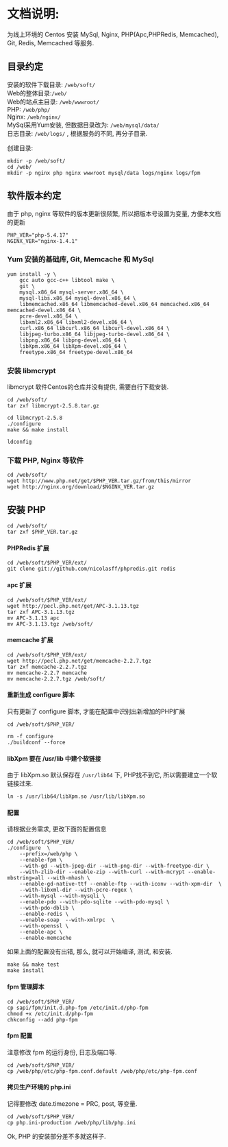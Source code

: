 # 文档说明:
为线上环境的 Centos 安装 MySql, Nginx, PHP(Apc,PHPRedis, Memcached), Git, Redis, Memcached 等服务.

## 目录约定
安装的软件下载目录: `/web/soft/`  
Web的整体目录:`/web/`  
Web的站点主目录: `/web/wwwroot/`  
PHP: `/web/php/`  
Nginx: `/web/nginx/`  
MySql采用Yum安装, 但数据目录改为: `/web/mysql/data/`  
日志目录: `/web/logs/` , 根据服务的不同, 再分子目录.

创建目录:
```
mkdir -p /web/soft/
cd /web/
mkdir -p nginx php nginx wwwroot mysql/data logs/nginx logs/fpm
```

## 软件版本约定
由于 php, nginx 等软件的版本更新很频繁, 所以把版本号设置为变量, 方便本文档的更新

```
PHP_VER="php-5.4.17"
NGINX_VER="nginx-1.4.1"
```

### Yum 安装的基础库, Git, Memcache 和 MySql

```
yum install -y \
    gcc auto gcc-c++ libtool make \
    git \
    mysql.x86_64 mysql-server.x86_64 \
    mysql-libs.x86_64 mysql-devel.x86_64 \
    libmemcached.x86_64 libmemcached-devel.x86_64 memcached.x86_64 memcached-devel.x86_64 \
    pcre-devel.x86_64 \
    libxml2.x86_64 libxml2-devel.x86_64 \
    curl.x86_64 libcurl.x86_64 libcurl-devel.x86_64 \
    libjpeg-turbo.x86_64 libjpeg-turbo-devel.x86_64 \
    libpng.x86_64 libpng-devel.x86_64 \
    libXpm.x86_64 libXpm-devel.x86_64 \
    freetype.x86_64 freetype-devel.x86_64
```

### 安装 libmcrypt
libmcrypt 软件Centos的仓库并没有提供, 需要自行下载安装.
```
cd /web/soft/
tar zxf libmcrypt-2.5.8.tar.gz

cd libmcrypt-2.5.8
./configure
make && make install

ldconfig
```


### 下载 PHP, Nginx 等软件
```
cd /web/soft/
wget http://www.php.net/get/$PHP_VER.tar.gz/from/this/mirror
wget http://nginx.org/download/$NGINX_VER.tar.gz
```

## 安装 PHP
```
cd /web/soft/
tar zxf $PHP_VER.tar.gz
```

#### PHPRedis 扩展
```
cd /web/soft/$PHP_VER/ext/
git clone git://github.com/nicolasff/phpredis.git redis
```

#### apc 扩展
```
cd /web/soft/$PHP_VER/ext/
wget http://pecl.php.net/get/APC-3.1.13.tgz
tar zxf APC-3.1.13.tgz
mv APC-3.1.13 apc
mv APC-3.1.13.tgz /web/soft/
```

#### memcache 扩展
```
cd /web/soft/$PHP_VER/ext/
wget http://pecl.php.net/get/memcache-2.2.7.tgz
tar zxf memcache-2.2.7.tgz
mv memcache-2.2.7 memcache
mv memcache-2.2.7.tgz /web/soft/

```

#### 重新生成 configure 脚本
只有更新了 configure 脚本, 才能在配置中识别出新增加的PHP扩展
```
cd /web/soft/$PHP_VER/

rm -f configure
./buildconf --force
```

#### libXpm 要在 /usr/lib 中建个软链接
由于 libXpm.so 默认保存在 `/usr/lib64` 下, PHP找不到它, 所以需要建立一个软链接过来.
```
ln -s /usr/lib64/libXpm.so /usr/lib/libXpm.so
```

#### 配置
请根据业务需求, 更改下面的配置信息
```
cd /web/soft/$PHP_VER/
./configure  \
    --prefix=/web/php \
    --enable-fpm \
    --with-gd --with-jpeg-dir --with-png-dir --with-freetype-dir \
    --with-zlib-dir --enable-zip --with-curl --with-mcrypt --enable-mbstring=all --with-mhash \
    --enable-gd-native-ttf --enable-ftp --with-iconv --with-xpm-dir  \
    --with-libxml-dir --with-pcre-regex \
    --with-mysql --with-mysqli \
    --enable-pdo --with-pdo-sqlite --with-pdo-mysql \
    --with-pdo-dblib \
    --enable-redis \
    --enable-soap  --with-xmlrpc  \
    --with-openssl \
    --enable-apc \
    --enable-memcache 
```

如果上面的配置没有出错, 那么, 就可以开始编译, 测试, 和安装.
```
make && make test 
make install
```

#### fpm 管理脚本
```
cd /web/soft/$PHP_VER/
cp sapi/fpm/init.d.php-fpm /etc/init.d/php-fpm
chmod +x /etc/init.d/php-fpm
chkconfig --add php-fpm
```

#### fpm 配置
注意修改 fpm 的运行身份, 日志及端口等.
```
cd /web/soft/$PHP_VER/
cp /web/php/etc/php-fpm.conf.default /web/php/etc/php-fpm.conf
```

#### 拷贝生产环境的 php.ini
记得要修改 date.timezone = PRC, post, 等变量.
```
cd /web/soft/$PHP_VER/
cp php.ini-production /web/php/lib/php.ini
```


Ok, PHP 的安装部分差不多就这样子.
